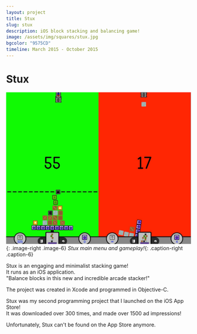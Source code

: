```yaml
---
layout: project
title: Stux
slug: stux
description: iOS block stacking and balancing game!
image: /assets/img/squares/stux.jpg
bgcolor: "9575CD"
timeline: March 2015 - October 2015
---
```


# Stux

![Stux](/assets/img/stux1-min.jpg){: .image-right .image-6}
*Stux main menu and gameplay!*{: .caption-right .caption-6}


Stux is an engaging and minimalist stacking game!  
It runs as an iOS application.  
"Balance blocks in this new and incredible arcade stacker!"  

The project was created in Xcode and programmed in Objective-C.  

Stux was my second programming project that I launched on the iOS App Store!  
It was downloaded over 300 times, and made over 1500 ad impressions!  

Unfortunately, Stux can't be found on the App Store anymore.  